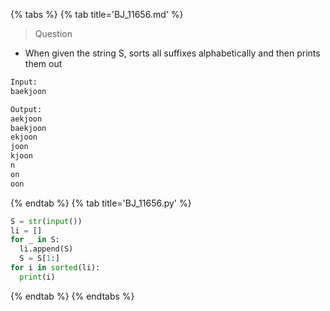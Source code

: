 {% tabs %}
{% tab title='BJ_11656.md' %}

> Question

* When given the string S, sorts all suffixes alphabetically and then prints them out

```txt
Input:
baekjoon

Output:
aekjoon
baekjoon
ekjoon
joon
kjoon
n
on
oon
```

{% endtab %}
{% tab title='BJ_11656.py' %}

```py
S = str(input())
li = []
for _ in S:
  li.append(S)
  S = S[1:]
for i in sorted(li):
  print(i)
```

{% endtab %}
{% endtabs %}
